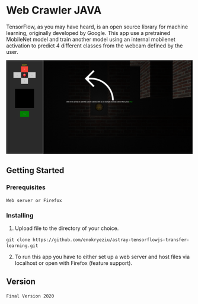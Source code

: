 # Web Crawler JAVA

TensorFlow, as you may have heard, is an open source library for machine learning, originally developed by Google. This app use a pretrained MobileNet model and train another model using an internal mobilenet activation to predict 4 different classes from the webcam defined by the user. 

![Web Crawler](https://github.com/enokryeziu/astray-tensorflowjs-transfer-learning/blob/master/img/ui.png)


## Getting Started

### Prerequisites

```
Web server or Firefox
```

### Installing

1. Upload file to the directory of your choice.

```
git clone https://github.com/enokryeziu/astray-tensorflowjs-transfer-learning.git
```

2. To run this app you have to either set up a web server and host files via localhost or open with Firefox (feature support).

## Version
```
Final Version 2020
```
